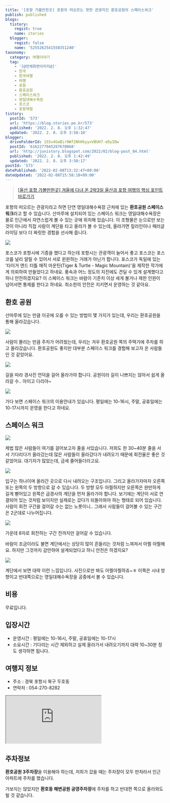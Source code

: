 ```yaml
---
title: '[포항 가볼만한곳] 포항의 떠오르는 핫한 관광지인 환호공원의 스페이스워크'
publish: published
blogs:
  tistory:
    regist: true
    name: stories
  blogger:
    regist: false
    name: '5255262541558351240'
taxonomy:
  category: 여행이야기
  tag:
    - '[@전체화면이미지@]'
    - 한국
    - 한국여행
    - 여행
    - 포항
    - 환호공원
    - 스페이스워크
    - 영일대해수욕장
    - 포스코
    - 포항제철
tistory:
  postId: '573'
  url: 'https://blog.stories.pe.kr/573'
  published: '2022. 2. 8. 오후 1:32:47'
  updated: '2022. 2. 8. 오후 3:58:10'
blogger:
  driveFolderId: 15Sv4GeBir9Wf2NhHkyyxVBUH7-eDyIDw
  postId: '6162277945287678068'
  url: 'http://junistory.blogspot.com/2022/02/blog-post_84.html'
  published: '2022. 2. 8. 오후 1:42:49'
  updated: '2022. 2. 8. 오후 3:58:17'
postId: '573'
datePublished: '2022-02-08T13:32:47+09:00'
dateUpdated: '2022-02-08T15:58:10+09:00'
---
```


> [[울산 포항 가볼만한곳] 겨울에 다녀 온 2박3일 울산과 포항 여행의 핵심 포인트 바로가기](http://junistory.blogspot.com/2022/11/a-place-worth-visiting-in-ulsan-and.html)

포항의 떠오르는 관광지라고 하면 단연 영일대해수욕장 근처에 있는 **환호공원 스페이스 워크**라고 할 수 있습니다. 산마루에 설치되어 있는 스페이스 워크는 영일대해수욕장은 물로 인근에서 자연스럽게 볼 수 있는 곳에 위치해 있습니다. 이 조형물은 눈으로만 보는 것이 아니라 직접 사람이 계단을 타고 올라가 볼 수 있는데, 올라가면 짚라인이나 패러글라이딩 보다 더 짜릿한 경험을 선사해 줍니다.

![](./images/njo2_20220202_142425-01.jpeg)

포스코가 포항시에 기증을 했다고 하는데 포항시는 관광객이 늘어서 좋고 포스코는 포스코를 널리 알릴 수 있어서 서로 윈윈하는 거래가 아닌가 합니다. 포스코가 독일에 있는 '타이거 앤드 터틀 매직 마운틴(Tiger & Turtle - Magic Mountain)'을 제작한 작가에게 의뢰하여 만들었다고 하네요.
풍속과 어느 정도의 지진에도 견딜 수 있게 설계했다고 하니 안전하겠지요?
이 스페이스 워크는 바람이 기준치 이상 세게 불거나 제한 인원이 넘어서면 통제를 한다고 하네요. 최소한의 안전은 지키면서 운영하는 것 같아요.

## 환호 공원

산마루에 있는 만큼 이곳에 오를 수 있는 방법이 몇 가지가 있는데, 우리는 환호공원을 통해 올라갔습니다.

![](./images/njo2_20220202_140627-01.jpeg)

사람이 몰리는 만큼 주차가 어려웠는데, 우리는 겨우 환호공원 쪽의 주택가에 주차를 하고 올라갔습니다. 환호공원도 좋지만 대부분 스페이스 워크를 경험해 보고자 온 사람들인 것 같았어요.

![](./images/njo2_20220202_140821-01.jpeg)

길을 따라 경사진 언덕을 걸어 올라가야 합니다. 공원이라 길이 나쁘지는 않아서 쉽게 올라갈 수.. 아이고 다리야~

![](./images/njo2_20220202_140853-01.jpeg)

가다 보면 스페이스 워크의 이용안내가 있습니다. 평일에는 10-16시, 주말, 공휴일에는 10-17시까지 운영을 한다고 하네요.

## 스페이스 워크

![](./images/njo2_20220202_142425-01.jpeg)

제법 많은 사람들이 여기를 걸어보고자 줄을 서있습니다. 저희도 한 30~40분 줄을 서서 기다리다가 올라갔는데
많은 사람들이 올라갔다가 내려오기 때문에 회전율은 좋은 것 같았어요. 대기자가 많았는데, 금세 줄어들더라고요.

![](./images/njo2_20220202_143706-01.jpeg)

입구는 하나이며 올라간 곳으로 다시 내려오는 구조입니다. 그리고 올라가자마자 오른쪽 또는 왼쪽의 두 방향으로 갈 수 있습니다. 두 방향 모두 아찔하지만 오른쪽은 완만하게 길게 뻗어있고 왼쪽은 급경사의 계단을 먼저 올라가야 합니다. 보기에는 계단이 서로 연결되어 있는 것처럼 보이지만 실제로는 갔다가 되돌아와야 하는 형태로 되어 있습니다. 사람이 회전 구간을 걸어갈 수는 없는 노릇이니.. 그래서 사람들이 걸어볼 수 있는 구간은 2군데로 나누어집니다.

![](./images/njo2_20220202_142600-01.jpeg)

가운데 8자로 회전하는 구간 전까지만 걸어갈 수 있습니다.

바람이 조금이라도 불면 계단에서는 상당히 많이 흔들리는 것처럼 느껴져서 아찔 아찔해요. 하지만 그것까지 감안하여 설계되었다고 하니 안전은 하겠지요?

![](./images/njo2_20220202_145158-01.jpeg)

계단에서 보면 대략 이런 느낌입니다. 사진으로만 봐도 아찔아찔하죠~ㅎ
이쪽은 시내 방향이고 반대쪽으로는 영일대해수욕장을 공중에서 볼 수 있습니다.

## 비용

무료입니다.

## 입장시간

- 운영시간 : 평일에는 10-16시, 주말, 공휴일에는 10-17시
- 소요시간 : 기다리는 시간 제외하고 실제 올라가서 내려오기까지 대략 10~30분 정도 생각하면 됩니다.

## 여행지 정보

- 주소 : 경북 포항시 북구 두호동
- 연락처 : 054-270-8282

<div class='embed-responsive embed-responsive-16by9'>
<iframe src='https://www.google.com/maps/embed?pb=!1m18!1m12!1m3!1d3225.117135984749!2d129.38899976554256!3d36.066246916366765!2m3!1f0!2f0!3f0!3m2!1i1024!2i768!4f13.1!3m3!1m2!1s0x356703d98a6e96a1%3A0xdc74ccb479f603ad!2z7ZmY7Zi46rO17JuQIOyKpO2OmOydtOyKpOybjO2BrA!5e0!3m2!1sko!2skr!4v1644294226976!5m2!1sko!2skr' class='embed-responsive-item' allowfullscreen></iframe>
</div>

## 주차정보

**환호공원 3주차장**을 이용해야 하는데, 저희가 갔을 때는 주차장이 모두 만차라서 인근 아파트에 주차를 했습니다.

가보지는 않았지만 **환호동 해변공원 공영주차장**에 주차를 하고 반대편 쪽으로 올라와도 될 것 같습니다.
